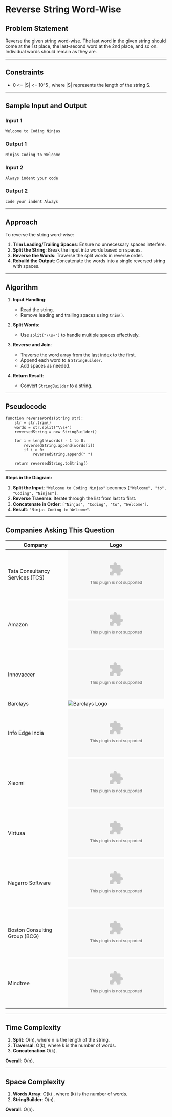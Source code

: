 # Reverse String Word-Wise

## Problem Statement
Reverse the given string word-wise. The last word in the given string should come at the 1st place, the last-second word at the 2nd place, and so on. Individual words should remain as they are.

---

## Constraints
- 0 <= |S| <= 10^5 , where |S| represents the length of the string S.

---

## Sample Input and Output

### Input 1
```text
Welcome to Coding Ninjas
```

### Output 1
```text
Ninjas Coding to Welcome
```

### Input 2
```text
Always indent your code
```

### Output 2
```text
code your indent Always
```

---

## Approach
To reverse the string word-wise:
1. **Trim Leading/Trailing Spaces**: Ensure no unnecessary spaces interfere.
2. **Split the String**: Break the input into words based on spaces.
3. **Reverse the Words**: Traverse the split words in reverse order.
4. **Rebuild the Output**: Concatenate the words into a single reversed string with spaces.

---

## Algorithm

1. **Input Handling**:
   - Read the string.
   - Remove leading and trailing spaces using `trim()`.

2. **Split Words**:
   - Use `split("\\s+")` to handle multiple spaces effectively.

3. **Reverse and Join**:
   - Traverse the word array from the last index to the first.
   - Append each word to a `StringBuilder`.
   - Add spaces as needed.

4. **Return Result**:
   - Convert `StringBuilder` to a string.

---

## Pseudocode
```plaintext
function reverseWords(String str):
    str = str.trim()
    words = str.split("\\s+")
    reversedString = new StringBuilder()

    for i = length(words) - 1 to 0:
        reversedString.append(words[i])
        if i > 0:
            reversedString.append(" ")

    return reversedString.toString()
```

---

**Steps in the Diagram:**
1. **Split the Input**: `"Welcome to Coding Ninjas"` becomes `["Welcome", "to", "Coding", "Ninjas"]`.
2. **Reverse Traverse**: Iterate through the list from last to first.
3. **Concatenate in Order**: `["Ninjas", "Coding", "to", "Welcome"]`.
4. **Result**: `"Ninjas Coding to Welcome"`.

---

## Companies Asking This Question
| Company                          | Logo                                                                                 |
|----------------------------------|-------------------------------------------------------------------------------------|
| Tata Consultancy Services (TCS) | ![TCS Logo](https://logo.clearbit.com/tcs.com)                                       |
| Amazon                          | ![Amazon Logo](https://logo.clearbit.com/amazon.com)                                 |
| Innovaccer                      | ![Innovaccer Logo](https://logo.clearbit.com/innovaccer.com)                         |
| Barclays                        | ![Barclays Logo](https://logo.clearbit.com/home.barclays)                            |
| Info Edge India                 | ![Info Edge Logo](https://logo.clearbit.com/naukri.com)                              |
| Xiaomi                          | ![Xiaomi Logo](https://logo.clearbit.com/xiaomi.com)                                 |
| Virtusa                         | ![Virtusa Logo](https://logo.clearbit.com/virtusa.com)                               |
| Nagarro Software                | ![Nagarro Logo](https://logo.clearbit.com/nagarro.com)                               |
| Boston Consulting Group (BCG)   | ![BCG Logo](https://logo.clearbit.com/bcg.com)                                      |
| Mindtree                        | ![Mindtree Logo](https://logo.clearbit.com/mindtree.com)                             |

--- 

## Time Complexity
1. **Split**: O(n), where n is the length of the string.
2. **Traversal**: O(k), where k is the number of words.
3. **Concatenation**:O(k).

**Overall**: O(n).

---

## Space Complexity
1. **Words Array**: O(k) , where (k) is the number of words.
2. **StringBuilder**: O(n).

**Overall**: O(n).